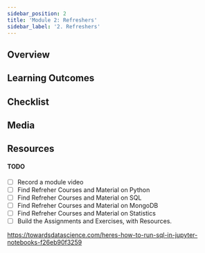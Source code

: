 ```yaml
---
sidebar_position: 2
title: 'Module 2: Refreshers'
sidebar_label: '2. Refreshers'
---
```

## Overview 

## Learning Outcomes

## Checklist 

## Media

## Resources

#### TODO

- [ ] Record a module video
- [ ] Find Refreher Courses and Material on Python
- [ ] Find Refreher Courses and Material on SQL
- [ ] Find Refreher Courses and Material on MongoDB
- [ ] Find Refreher Courses and Material on Statistics
- [ ] Build the Assignments and Exercises, with Resources.

https://towardsdatascience.com/heres-how-to-run-sql-in-jupyter-notebooks-f26eb90f3259